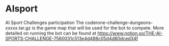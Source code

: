 # AIsport
AI Sport Challenges participation
The coderone-challenge-dungeons-xxxxx.tar.gz is the game map that will be used for the bot to compete. 
More detailed on running the bot can be found at https://www.notion.so/THE-AI-SPORTS-CHALLENGE-7560031c513e4d488c05d4d80dced34f
